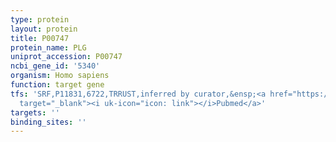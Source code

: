 ```yaml
---
type: protein
layout: protein
title: P00747
protein_name: PLG
uniprot_accession: P00747
ncbi_gene_id: '5340'
organism: Homo sapiens
function: target gene
tfs: 'SRF,P11831,6722,TRRUST,inferred by curator,&ensp;<a href="https://www.ncbi.nlm.nih.gov/pubmed/?term=15514113%5Buid%5D"
  target="_blank"><i uk-icon="icon: link"></i>Pubmed</a>'
targets: ''
binding_sites: ''
---
```

